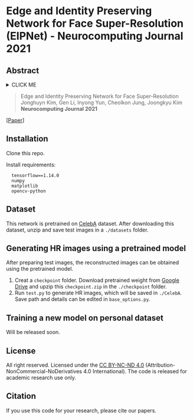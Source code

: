 # Edge and Identity Preserving Network for Face Super-Resolution (EIPNet)     - Neurocomputing Journal 2021 

## Abstract

<details>
  <summary> CLICK ME </summary>
Face super-resolution (SR) has become an indispensable function in security solutions such as video surveillance and identification system, but the distortion in facial components is a great challenge in it. Most state-of-the-art methods have utilized facial priors with deep neural networks. These methods require extra labels, longer training time, and larger computation memory. In this paper, we propose a novel Edge and Identity Preserving Network for Face SR Network, named as EIPNet, to minimize the distortion by utilizing a lightweight edge block and identity information. We present an edge block to extract perceptual edge information, and concatenate it to the original feature maps in multiple scales. This structure progressively provides edge information in reconstruction to aggregate local and global structural information. Moreover, we define an identity loss function to preserve identification of SR images. The identity loss function compares feature distributions between SR images and their ground truth to recover identities in SR images. In addition, we provide a luminance-chrominance error (LCE) to separately infer brightness and color information in SR images. The LCE method not only reduces the dependency of color information by dividing brightness and color components but also enables our network to reflect differences between SR images and their ground truth in two color spaces of RGB and YUV. The proposed method facilitates the proposed SR network to elaborately restore facial components and generate high quality 8x scaled SR images with a lightweight network structure. Furthermore, our network is able to reconstruct an 128x128 SR image with 215 fps on a GTX 1080Ti GPU. Extensive experiments demonstrate that our network qualitatively and quantitatively outperforms state-of-the-art methods on two challenging datasets: CelebA and VGGFace2.
</details>

> Edge and Identity Preserving Network for Face Super-Resolution    
> Jonghuyn Kim, Gen Li, Inyong Yun, Cheolkon Jung, Joongkyu Kim    
> **Neurocomputing Journal 2021**

[[Paper](https://www.sciencedirect.com/science/article/pii/S0925231221004227)]

## Installation

Clone this repo.

Install requirements:
```
  tensorflow==1.14.0
  numpy
  matplotlib
  opencv-python
```

## Dataset

This network is pretrained on [CelebA](http://mmlab.ie.cuhk.edu.hk/projects/CelebA.html) dataset. After downloading this dataset, unzip and save test images in a `./datasets` folder. 

## Generating HR images using a pretrained model

After preparing test images, the reconstructed images can be obtained using the pretrained model.

1. Creat a `checkpoint` folder. Download pretrained weight from [Google Drive](https://drive.google.com/file/d/1393OZ8ZIShFQi3IA18meqokFan0zRjm4/view?usp=sharing) and upzip this `checkpoint.zip` in the `./checkpoint` folder.
2. Run `test.py` to generate HR images, which will be saved in `./CelebA`. Save path and details can be edited in `base_options.py`.

## Training a new model on personal dataset
Will be released soon.

## License
All right reserved. Licensed under the [CC BY-NC-ND 4.0](https://creativecommons.org/licenses/by-nc-nd/4.0/legalcode) (Attribution-NonCommercial-NoDerivatives 4.0 International). The code is released for academic research use only.

## Citation
If you use this code for your research, please cite our papers.


